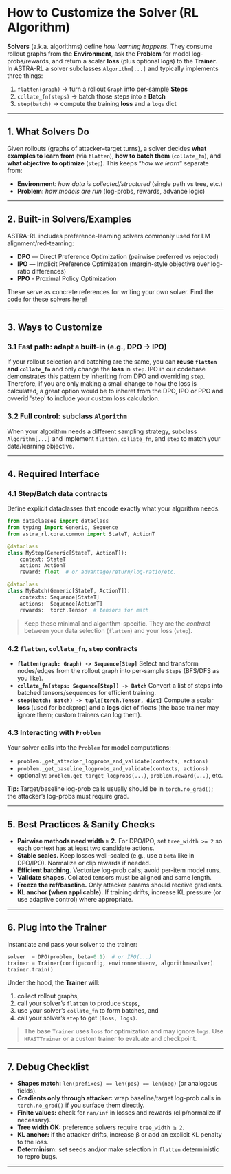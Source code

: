 # How to Customize the Solver (RL Algorithm) 

**Solvers** (a.k.a. algorithms) define *how learning happens*. They consume rollout graphs from the **Environment**, ask the **Problem** for model log-probs/rewards, and return a scalar **loss** (plus optional logs) to the **Trainer**. In ASTRA-RL a solver subclasses `Algorithm[...]` and typically implements three things:

1. `flatten(graph)` → turn a rollout `Graph` into per-sample **Steps**
2. `collate_fn(steps)` → batch those steps into a **Batch**
3. `step(batch)` → compute the training **loss** and a `logs` dict

---

## 1. What Solvers Do

Given rollouts (graphs of attacker–target turns), a solver decides **what examples to learn from** (via `flatten`), **how to batch them** (`collate_fn`), and **what objective to optimize** (`step`). This keeps “*how we learn*” separate from:

* **Environment**: *how data is collected/structured* (single path vs tree, etc.)
* **Problem**: *how models are run* (log-probs, rewards, advance logic)

---

## 2. Built-in Solvers/Examples

ASTRA-RL includes preference-learning solvers commonly used for LM alignment/red-teaming:

* **DPO** — Direct Preference Optimization (pairwise preferred vs rejected)
* **IPO** — Implicit Preference Optimization (margin-style objective over log-ratio differences)
* **PPO** - Proximal Policy Optimization 

These serve as concrete references for writing your own solver. Find the code for these solvers [here](https://github.com/sisl/astra-rl/blob/main/src/astra_rl/core/algorithm.py)!

---

## 3. Ways to Customize

### 3.1 Fast path: adapt a built-in (e.g., DPO → IPO)

If your rollout selection and batching are the same, you can **reuse `flatten` and `collate_fn`** and only change the **loss** in `step`. IPO in our codebase demonstrates this pattern by inheriting from DPO and overriding `step`. Therefore, if you are only making a small change to how the loss is calculated, a great option would be to inheret from the DPO, IPO or PPO and ovverid 'step' to include your custom loss calculation.

### 3.2 Full control: subclass `Algorithm`

When your algorithm needs a different sampling strategy, subclass `Algorithm[...]` and implement `flatten`, `collate_fn`, and `step` to match your data/learning objective.

---

## 4. Required Interface

### 4.1 Step/Batch data contracts

Define explicit dataclasses that encode exactly what your algorithm needs.

```python
from dataclasses import dataclass
from typing import Generic, Sequence
from astra_rl.core.common import StateT, ActionT

@dataclass
class MyStep(Generic[StateT, ActionT]):
    context: StateT
    action: ActionT
    reward: float  # or advantage/return/log-ratio/etc.

@dataclass
class MyBatch(Generic[StateT, ActionT]):
    contexts: Sequence[StateT]
    actions:  Sequence[ActionT]
    rewards:  torch.Tensor  # tensors for math
```

> Keep these minimal and algorithm-specific. They are the *contract* between your data selection (`flatten`) and your loss (`step`).

### 4.2 `flatten`, `collate_fn`, `step` contracts

* **`flatten(graph: Graph) -> Sequence[Step]`**
  Select and transform nodes/edges from the rollout graph into per-sample `Step`s (BFS/DFS as you like).
* **`collate_fn(steps: Sequence[Step]) -> Batch`**
  Convert a list of steps into batched tensors/sequences for efficient training.
* **`step(batch: Batch) -> tuple[torch.Tensor, dict]`**
  Compute a scalar **loss** (used for backprop) and a **logs** dict of floats (the base trainer may ignore them; custom trainers can log them).

### 4.3 Interacting with `Problem`

Your solver calls into the `Problem` for model computations:

* `problem._get_attacker_logprobs_and_validate(contexts, actions)`
* `problem._get_baseline_logprobs_and_validate(contexts, actions)`
* optionally: `problem.get_target_logprobs(...)`, `problem.reward(...)`, etc.

**Tip:** Target/baseline log-prob calls usually should be in `torch.no_grad()`; the attacker’s log-probs must require grad.

---

## 5. Best Practices & Sanity Checks

* **Pairwise methods need width ≥ 2.** For DPO/IPO, set `tree_width >= 2` so each context has at least two candidate actions.
* **Stable scales.** Keep losses well-scaled (e.g., use a `beta` like in DPO/IPO). Normalize or clip rewards if needed.
* **Efficient batching.** Vectorize log-prob calls; avoid per-item model runs.
* **Validate shapes.** Collated tensors must be aligned and same length.
* **Freeze the ref/baseline.** Only attacker params should receive gradients.
* **KL anchor (when applicable).** If training drifts, increase KL pressure (or use adaptive control) where appropriate.

---

## 6. Plug into the Trainer

Instantiate and pass your solver to the trainer:

```python
solver  = DPO(problem, beta=0.1)  # or IPO(...)
trainer = Trainer(config=config, environment=env, algorithm=solver)
trainer.train()
```

Under the hood, the **Trainer** will:

1. collect rollout graphs,
2. call your solver’s `flatten` to produce `Steps`,
3. use your solver’s `collate_fn` to form batches, and
4. call your solver’s `step` to get `(loss, logs)`.

> The base `Trainer` uses `loss` for optimization and may ignore `logs`. Use `HFASTTrainer` or a custom trainer to evaluate and checkpoint.

---

## 7. Debug Checklist

* **Shapes match:** `len(prefixes) == len(pos) == len(neg)` (or analogous fields).
* **Gradients only through attacker:** wrap baseline/target log-prob calls in `torch.no_grad()` if you surface them directly.
* **Finite values:** check for `nan/inf` in losses and rewards (clip/normalize if necessary).
* **Tree width OK:** preference solvers require `tree_width ≥ 2`.
* **KL anchor:** if the attacker drifts, increase β or add an explicit KL penalty to the loss.
* **Determinism:** set seeds and/or make selection in `flatten` deterministic to repro bugs.

---
